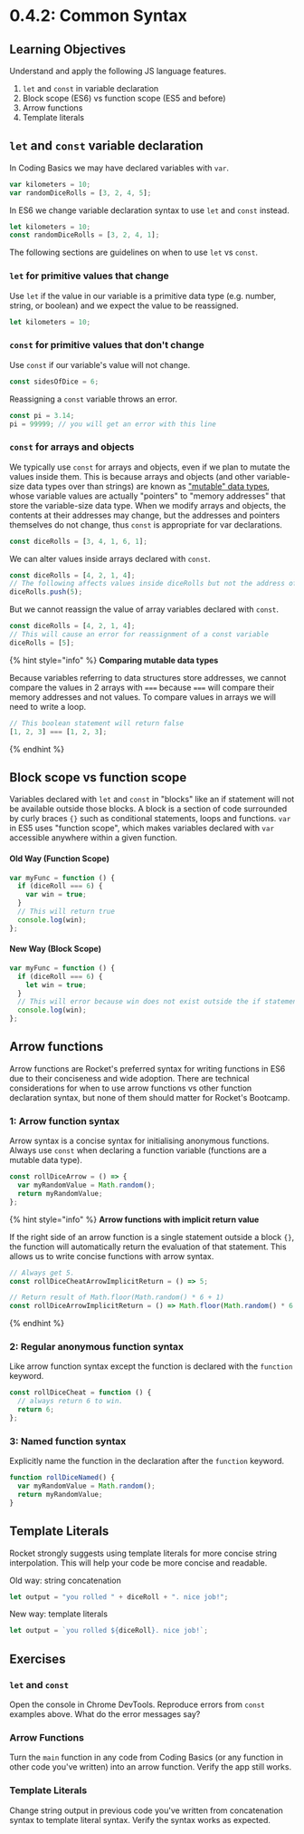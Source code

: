 # 0.4.2: Common Syntax

## Learning Objectives

Understand and apply the following JS language features.

1. `let` and `const` in variable declaration
2. Block scope (ES6) vs function scope (ES5 and before)
3. Arrow functions
4. Template literals

## `let` and `const` variable declaration

In Coding Basics we may have declared variables with `var`.

```javascript
var kilometers = 10;
var randomDiceRolls = [3, 2, 4, 5];
```

In ES6 we change variable declaration syntax to use `let` and `const` instead.

```javascript
let kilometers = 10;
const randomDiceRolls = [3, 2, 4, 1];
```

The following sections are guidelines on when to use `let` vs `const`.

### `let` for primitive values that change

Use `let` if the value in our variable is a primitive data type (e.g. number, string, or boolean) and we expect the value to be reassigned.

```javascript
let kilometers = 10;
```

### `const` for primitive values that don't change

Use `const` if our variable's value will not change.

```javascript
const sidesOfDice = 6;
```

Reassigning a `const` variable throws an error.

```javascript
const pi = 3.14;
pi = 99999; // you will get an error with this line
```

### `const` for arrays and objects

We typically use `const` for arrays and objects, even if we plan to mutate the values inside them. This is because arrays and objects (and other variable-size data types over than strings) are known as ["mutable" data types](https://developer.mozilla.org/en-US/docs/Glossary/Mutable), whose variable values are actually "pointers" to "memory addresses" that store the variable-size data type. When we modify arrays and objects, the contents at their addresses may change, but the addresses and pointers themselves do not change, thus `const` is appropriate for var declarations.

```javascript
const diceRolls = [3, 4, 1, 6, 1];
```

We can alter values inside arrays declared with `const`.

```javascript
const diceRolls = [4, 2, 1, 4];
// The following affects values inside diceRolls but not the address of diceRolls
diceRolls.push(5);
```

But we cannot reassign the value of array variables declared with `const`.

```javascript
const diceRolls = [4, 2, 1, 4];
// This will cause an error for reassignment of a const variable
diceRolls = [5];
```

{% hint style="info" %}
**Comparing mutable data types**

Because variables referring to data structures store addresses, we cannot compare the values in 2 arrays with `===` because `===` will compare their memory addresses and not values. To compare values in arrays we will need to write a loop.

```javascript
// This boolean statement will return false
[1, 2, 3] === [1, 2, 3];
```
{% endhint %}

## Block scope vs function scope

Variables declared with `let` and `const` in "blocks" like an if statement will not be available outside those blocks. A block is a section of code surrounded by curly braces `{}` such as conditional statements, loops and functions. `var` in ES5 uses "function scope", which makes variables declared with `var` accessible anywhere within a given function.

#### Old Way (Function Scope)

```javascript
var myFunc = function () {
  if (diceRoll === 6) {
    var win = true;
  }
  // This will return true
  console.log(win);
};
```

#### New Way (Block Scope)

```javascript
var myFunc = function () {
  if (diceRoll === 6) {
    let win = true;
  }
  // This will error because win does not exist outside the if statement
  console.log(win);
};
```

## Arrow functions

Arrow functions are Rocket's preferred syntax for writing functions in ES6 due to their conciseness and wide adoption. There are technical considerations for when to use arrow functions vs other function declaration syntax, but none of them should matter for Rocket's Bootcamp.

### 1: Arrow function syntax

Arrow syntax is a concise syntax for initialising anonymous functions. Always use `const` when declaring a function variable (functions are a mutable data type).

```javascript
const rollDiceArrow = () => {
  var myRandomValue = Math.random();
  return myRandomValue;
};
```

{% hint style="info" %}
**Arrow functions with implicit return value**

If the right side of an arrow function is a single statement outside a block `{}`, the function will automatically return the evaluation of that statement. This allows us to write concise functions with arrow syntax.

```javascript
// Always get 5.
const rollDiceCheatArrowImplicitReturn = () => 5;

// Return result of Math.floor(Math.random() * 6 + 1)
const rollDiceArrowImplicitReturn = () => Math.floor(Math.random() * 6 + 1);
```
{% endhint %}

### 2: Regular anonymous function syntax

Like arrow function syntax except the function is declared with the `function` keyword.

```javascript
const rollDiceCheat = function () {
  // always return 6 to win.
  return 6;
};
```

### 3: Named function syntax

Explicitly name the function in the declaration after the `function` keyword.

```javascript
function rollDiceNamed() {
  var myRandomValue = Math.random();
  return myRandomValue;
}
```

## Template Literals

Rocket strongly suggests using template literals for more concise string interpolation. This will help your code be more concise and readable.

Old way: string concatenation

```javascript
let output = "you rolled " + diceRoll + ". nice job!";
```

New way: template literals

```javascript
let output = `you rolled ${diceRoll}. nice job!`;
```

## Exercises

### `let` and `const`

Open the console in Chrome DevTools. Reproduce errors from `const` examples above. What do the error messages say?

### Arrow Functions

Turn the `main` function in any code from Coding Basics (or any function in other code you've written) into an arrow function. Verify the app still works.

### Template Literals

Change string output in previous code you've written from concatenation syntax to template literal syntax. Verify the syntax works as expected.
